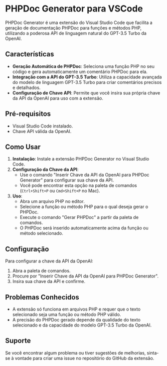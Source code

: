 # PHPDoc Generator para VSCode

PHPDoc Generator é uma extensão do Visual Studio Code que facilita a geração de documentação PHPDoc para funções e métodos PHP, utilizando a poderosa API de linguagem natural do GPT-3.5 Turbo da OpenAI.

## Características

- **Geração Automática de PHPDoc**: Seleciona uma função PHP no seu código e gera automaticamente um comentário PHPDoc para ela.
- **Integração com a API do GPT-3.5 Turbo**: Utiliza a capacidade avançada do modelo de linguagem GPT-3.5 Turbo para criar comentários precisos e detalhados.
- **Configuração de Chave API**: Permite que você insira sua própria chave da API da OpenAI para uso com a extensão.

## Pré-requisitos

- Visual Studio Code instalado.
- Chave API válida da OpenAI.

## Como Usar

1. **Instalação**: Instale a extensão PHPDoc Generator no Visual Studio Code.
2. **Configuração da Chave da API**: 
   - Use o comando "Inserir Chave da API da OpenAI para PHPDoc Generator" para configurar sua chave da API.
   - Você pode encontrar esta opção na paleta de comandos (`Ctrl+Shift+P` ou `Cmd+Shift+P` no Mac).
3. **Uso**:
   - Abra um arquivo PHP no editor.
   - Selecione a função ou método PHP para o qual deseja gerar o PHPDoc.
   - Execute o comando "Gerar PHPDoc" a partir da paleta de comandos.
   - O PHPDoc será inserido automaticamente acima da função ou método selecionado.

## Configuração

Para configurar a chave da API da OpenAI:

1. Abra a paleta de comandos.
2. Procure por "Inserir Chave da API da OpenAI para PHPDoc Generator".
3. Insira sua chave da API e confirme.

## Problemas Conhecidos

- A extensão só funciona em arquivos PHP e requer que o texto selecionado seja uma função ou método PHP válido.
- A precisão do PHPDoc gerado depende da qualidade do texto selecionado e da capacidade do modelo GPT-3.5 Turbo da OpenAI.

## Suporte

Se você encontrar algum problema ou tiver sugestões de melhorias, sinta-se à vontade para criar uma issue no repositório do GitHub da extensão.
